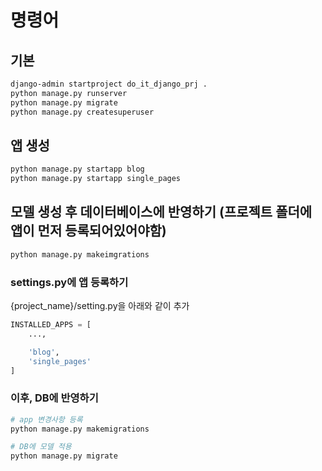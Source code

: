 # 명령어

## 기본
```bash
django-admin startproject do_it_django_prj .
python manage.py runserver
python manage.py migrate
python manage.py createsuperuser
```

## 앱 생성
```bash
python manage.py startapp blog
python manage.py startapp single_pages
```

## 모델 생성 후 데이터베이스에 반영하기 (프로젝트 폴더에 앱이 먼저 등록되어있어야함)
```bash
python manage.py makeimgrations
```

### settings.py에 앱 등록하기
{project_name}/setting.py을 아래와 같이 추가
```python
INSTALLED_APPS = [
    ...,

    'blog',
    'single_pages'
]
```

### 이후, DB에 반영하기
```bash
# app 변경사항 등록
python manage.py makemigrations

# DB에 모델 적용
python manage.py migrate
```
